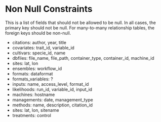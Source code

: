 # Non Null Constraints

This is a list of fields that should not be allowed to be null. In all cases, the primary key should not be null. For many-to-many relationship tables, the foreign keys should be non-null.

* citations: author, year, title
* covariates: trait_id, variable_id
* cultivars: specie_id, name
* dbfiles: file_name, file_path, container_type, container_id, machine_id
* sites: lat, lon
* ensembles: workflow_id
* formats: dataformat
* formats_variables: ?
* inputs: name, access_level, format_id
* likelihoods: run_id, variable_id, input_id
* machines: hostname
* managements: date, management_type
* methods: name, description, citation_id
* sites: lat, lon, sitename
* treatments: control
